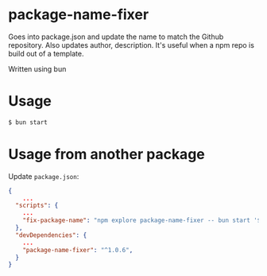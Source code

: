 # package-name-fixer
Goes into package.json and update the name to match the Github repository. Also updates author, description. It's useful when a npm repo is build out of a template.

Written using bun

# Usage

```bash
$ bun start
```

# Usage from another package

Update `package.json`:
```json
{
    ...
  "scripts": {
    ...
    "fix-package-name": "npm explore package-name-fixer -- bun start '$(pwd)'",
  },
  "devDependencies": {
    ...
    "package-name-fixer": "^1.0.6",
  }
}
```

